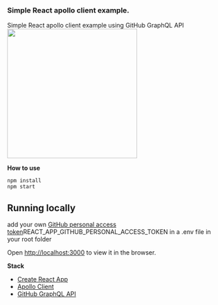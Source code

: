 ### Simple React apollo client example.

Simple React apollo client example using GitHub GraphQL API
<img src="https://media.giphy.com/media/fuWagPgoIC3ytjAInk/giphy.gif" width="300" />

**How to use**

```
npm install 
npm start
```

## Running locally

add your own [GitHub personal access token](https://help.github.com/articles/creating-a-personal-access-token-for-the-command-line/)REACT_APP_GITHUB_PERSONAL_ACCESS_TOKEN  in a .env file in your root folder

Open [http://localhost:3000](http://localhost:3000) to view it in the browser.


**Stack**

* [Create React App](https://github.com/facebook/create-react-app) 
* [Apollo Client](https://github.com/apollographql/apollo-client) 
* [GitHub GraphQL API ](https://developer.github.com/v4/) 


